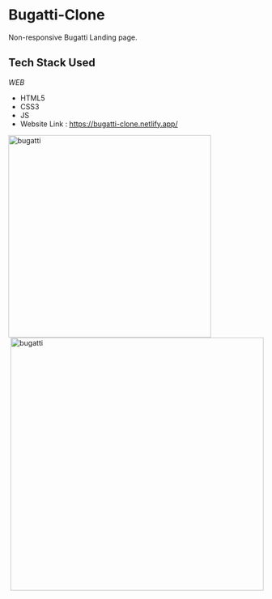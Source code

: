 # Bugatti-Clone
Non-responsive Bugatti Landing page.
<h2 align= "left"><b>Tech Stack Used</b></h2>

*WEB*

- HTML5
- CSS3
- JS
- Website Link : https://bugatti-clone.netlify.app/
<img align="left" alt="bugatti" width="400" src="https://www.cnet.com/a/img/resize/07a405c4d2a0d652fd2a208965245853a4b8ded9/hub/2018/08/23/0a491358-7d4b-4f5d-82da-15b73d8f54a1/02-bugatti-divo-f34-web.jpg?auto=webp&width=1200">

<img align="right" alt="bugatti" width="500" src="https://www.bugatti.com/fileadmin/_processed_/sei/p1/se-image-713696f3736c0892270b2724113dec54.webp">
